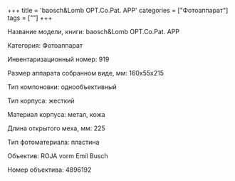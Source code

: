 +++
title = 'baosch&Lomb OPT.Co.Pat. APP'
categories = ["Фотоаппарат"]
tags = [""]
+++

Название модели, книги: baosch&Lomb OPT.Co.Pat. APP

Категория: Фотоаппарат

Инвентаризационный номер: 919

Размер аппарата  собранном виде, мм: 160х55х215

Тип компоновки: однообъективный

Тип корпуса: жесткий

Материал корпуса: метал, кожа

Длина открытого меха, мм: 225

Тип фотоматериала: пластина

Объектив: ROJA vorm Emil Busch

Номер объектива: 4896192

